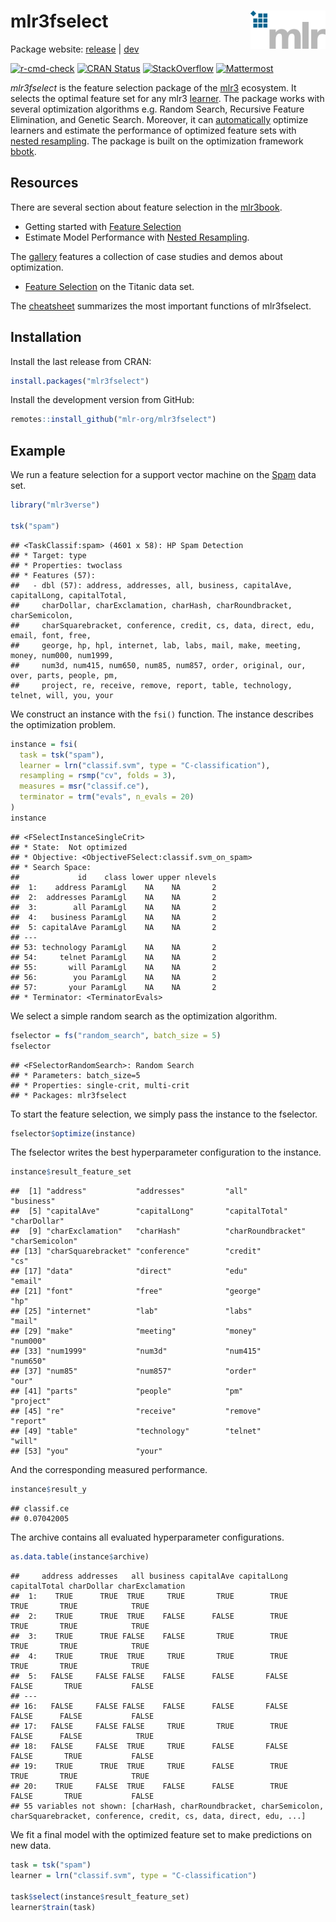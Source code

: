 
# mlr3fselect <img src="man/figures/logo.png" align="right" width = "120" />

Package website: [release](https://mlr3fselect.mlr-org.com/) |
[dev](https://mlr3fselect.mlr-org.com/dev/)

<!-- badges: start -->

[![r-cmd-check](https://github.com/mlr-org/mlr3fselect/actions/workflows/r-cmd-check.yml/badge.svg)](https://github.com/mlr-org/mlr3fselect/actions/workflows/r-cmd-check.yml)
[![CRAN
Status](https://www.r-pkg.org/badges/version/mlr3fselect)](https://cran.r-project.org/package=mlr3fselect)
[![StackOverflow](https://img.shields.io/badge/stackoverflow-mlr3-orange.svg)](https://stackoverflow.com/questions/tagged/mlr3)
[![Mattermost](https://img.shields.io/badge/chat-mattermost-orange.svg)](https://lmmisld-lmu-stats-slds.srv.mwn.de/mlr_invite/)
<!-- badges: end -->

*mlr3fselect* is the feature selection package of the
[mlr3](https://mlr-org.com/) ecosystem. It selects the optimal feature
set for any mlr3 [learner](https://github.com/mlr-org/mlr3learners). The
package works with several optimization algorithms e.g. Random Search,
Recursive Feature Elimination, and Genetic Search. Moreover, it can
[automatically](https://mlr3book.mlr-org.com/feature-selection.html#autofselect)
optimize learners and estimate the performance of optimized feature sets
with [nested
resampling](https://mlr3book.mlr-org.com/optimization.html#sec-nested-resampling).
The package is built on the optimization framework
[bbotk](https://github.com/mlr-org/bbotk).

## Resources

There are several section about feature selection in the
[mlr3book](https://mlr3book.mlr-org.com).

  - Getting started with [Feature
    Selection](https://mlr3book.mlr-org.com/feature-selection.html#fs-wrapper)
  - Estimate Model Performance with [Nested
    Resampling](https://mlr3book.mlr-org.com/optimization.html#sec-model-performance).

The [gallery](https://mlr-org.com/gallery.html) features a collection of
case studies and demos about optimization.

  - [Feature
    Selection](https://mlr3gallery.mlr-org.com/posts/2020-09-14-mlr3fselect-basic/)
    on the Titanic data set.

The [cheatsheet](https://cheatsheets.mlr-org.com/mlr3fselect.pdf)
summarizes the most important functions of mlr3fselect.

## Installation

Install the last release from CRAN:

``` r
install.packages("mlr3fselect")
```

Install the development version from GitHub:

``` r
remotes::install_github("mlr-org/mlr3fselect")
```

## Example

We run a feature selection for a support vector machine on the
[Spam](https://mlr3.mlr-org.com/reference/mlr_tasks_spam.html) data set.

``` r
library("mlr3verse")

tsk("spam")
```

    ## <TaskClassif:spam> (4601 x 58): HP Spam Detection
    ## * Target: type
    ## * Properties: twoclass
    ## * Features (57):
    ##   - dbl (57): address, addresses, all, business, capitalAve, capitalLong, capitalTotal,
    ##     charDollar, charExclamation, charHash, charRoundbracket, charSemicolon,
    ##     charSquarebracket, conference, credit, cs, data, direct, edu, email, font, free,
    ##     george, hp, hpl, internet, lab, labs, mail, make, meeting, money, num000, num1999,
    ##     num3d, num415, num650, num85, num857, order, original, our, over, parts, people, pm,
    ##     project, re, receive, remove, report, table, technology, telnet, will, you, your

We construct an instance with the `fsi()` function. The instance
describes the optimization problem.

``` r
instance = fsi(
  task = tsk("spam"),
  learner = lrn("classif.svm", type = "C-classification"),
  resampling = rsmp("cv", folds = 3),
  measures = msr("classif.ce"),
  terminator = trm("evals", n_evals = 20)
)
instance
```

    ## <FSelectInstanceSingleCrit>
    ## * State:  Not optimized
    ## * Objective: <ObjectiveFSelect:classif.svm_on_spam>
    ## * Search Space:
    ##             id    class lower upper nlevels
    ##  1:    address ParamLgl    NA    NA       2
    ##  2:  addresses ParamLgl    NA    NA       2
    ##  3:        all ParamLgl    NA    NA       2
    ##  4:   business ParamLgl    NA    NA       2
    ##  5: capitalAve ParamLgl    NA    NA       2
    ## ---                                        
    ## 53: technology ParamLgl    NA    NA       2
    ## 54:     telnet ParamLgl    NA    NA       2
    ## 55:       will ParamLgl    NA    NA       2
    ## 56:        you ParamLgl    NA    NA       2
    ## 57:       your ParamLgl    NA    NA       2
    ## * Terminator: <TerminatorEvals>

We select a simple random search as the optimization algorithm.

``` r
fselector = fs("random_search", batch_size = 5)
fselector
```

    ## <FSelectorRandomSearch>: Random Search
    ## * Parameters: batch_size=5
    ## * Properties: single-crit, multi-crit
    ## * Packages: mlr3fselect

To start the feature selection, we simply pass the instance to the
fselector.

``` r
fselector$optimize(instance)
```

The fselector writes the best hyperparameter configuration to the
instance.

``` r
instance$result_feature_set
```

    ##  [1] "address"           "addresses"         "all"               "business"         
    ##  [5] "capitalAve"        "capitalLong"       "capitalTotal"      "charDollar"       
    ##  [9] "charExclamation"   "charHash"          "charRoundbracket"  "charSemicolon"    
    ## [13] "charSquarebracket" "conference"        "credit"            "cs"               
    ## [17] "data"              "direct"            "edu"               "email"            
    ## [21] "font"              "free"              "george"            "hp"               
    ## [25] "internet"          "lab"               "labs"              "mail"             
    ## [29] "make"              "meeting"           "money"             "num000"           
    ## [33] "num1999"           "num3d"             "num415"            "num650"           
    ## [37] "num85"             "num857"            "order"             "our"              
    ## [41] "parts"             "people"            "pm"                "project"          
    ## [45] "re"                "receive"           "remove"            "report"           
    ## [49] "table"             "technology"        "telnet"            "will"             
    ## [53] "you"               "your"

And the corresponding measured performance.

``` r
instance$result_y
```

    ## classif.ce 
    ## 0.07042005

The archive contains all evaluated hyperparameter configurations.

``` r
as.data.table(instance$archive)
```

    ##     address addresses   all business capitalAve capitalLong capitalTotal charDollar charExclamation
    ##  1:    TRUE      TRUE  TRUE     TRUE       TRUE        TRUE         TRUE       TRUE            TRUE
    ##  2:    TRUE      TRUE  TRUE    FALSE      FALSE        TRUE         TRUE       TRUE            TRUE
    ##  3:    TRUE      TRUE FALSE    FALSE       TRUE        TRUE         TRUE       TRUE            TRUE
    ##  4:    TRUE      TRUE  TRUE     TRUE       TRUE        TRUE         TRUE       TRUE            TRUE
    ##  5:   FALSE     FALSE FALSE    FALSE      FALSE       FALSE        FALSE       TRUE           FALSE
    ## ---                                                                                                
    ## 16:   FALSE     FALSE FALSE    FALSE      FALSE       FALSE        FALSE      FALSE           FALSE
    ## 17:   FALSE     FALSE FALSE     TRUE       TRUE        TRUE        FALSE      FALSE            TRUE
    ## 18:   FALSE     FALSE  TRUE     TRUE      FALSE       FALSE        FALSE       TRUE           FALSE
    ## 19:    TRUE      TRUE  TRUE     TRUE      FALSE        TRUE         TRUE       TRUE            TRUE
    ## 20:    TRUE     FALSE  TRUE    FALSE      FALSE        TRUE        FALSE       TRUE           FALSE
    ## 55 variables not shown: [charHash, charRoundbracket, charSemicolon, charSquarebracket, conference, credit, cs, data, direct, edu, ...]

We fit a final model with the optimized feature set to make predictions
on new data.

``` r
task = tsk("spam")
learner = lrn("classif.svm", type = "C-classification")

task$select(instance$result_feature_set)
learner$train(task)
```
